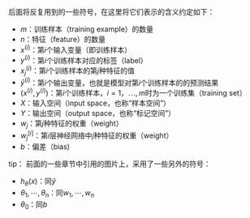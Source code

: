 后面将反复用到的一些符号，在这里将它们表示的含义约定如下：
* $m$：训练样本（training example）的数量
* $n$：特征（feature）的数量
* $x^{(i)}$：第$i$个输入变量（即训练样本）
* $y^{(i)}$：第$i$个训练样本对应的标签（label）
* $x^{(i)}_j$：第$i$个训练样本的第$j$种特征的值
* $\hat{y}^{(i)}$：第$i$个输出变量，也就是模型对第$i$个训练样本的的预测结果
* $(x^{(i)},y^{(i)})$：第$i$个训练样本，$i = 1，\cdots , m$时为一个训练集（training set）
* $X$：输入空间（input space，也称“样本空间”）
* $Y$：输出空间（output space，也称“标记空间”）
* $w_j$：第$j$种特征的权重（weight）
* $w^{[i]}_j$：第$i$层神经网络中$j$种特征的权重（weight）
* $b$：偏差（bias)
  
tip：
前面的一些章节中引用的图片上，采用了一些另外的符号：
* $h_{\theta}(x)$：同$\hat{y}$
* $\theta_1, \cdots, \theta_n$：同$w_1, \cdots, w_n$
* $\theta_0$：同$b$
